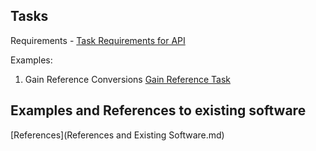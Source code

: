 
## Tasks

Requirements - [Task Requirements for API](Tasks/Task_Requirements.md)

Examples:

1. Gain Reference Conversions [Gain Reference Task](Tasks/Gain_Reference_Conversion.md)

## Examples and References to existing software
[References](References and Existing Software.md)
